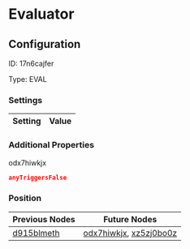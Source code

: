 # Evaluator
## Configuration
ID:  17n6cajfer

Type: EVAL 


### Settings
| Setting | Value  |
| :------------------------ | ---------------------------------------- |
 




### Additional Properties
odx7hiwkjx
 ```json 
anyTriggersFalse
```




### Position
| Previous Nodes | Future Nodes |
| :------------- | ------------ |
| [d915blmeth](./d915blmeth.md) | [odx7hiwkjx](./odx7hiwkjx.md), [xz5zj0bo0z](./xz5zj0bo0z.md) |